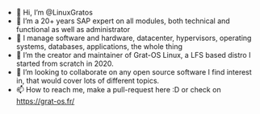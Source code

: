 - 👋 Hi, I’m @LinuxGratos
- 👀 I’m a 20+ years SAP expert on all modules, both technical and functional as well as administrator
- 👀 I manage software and hardware, datacenter, hypervisors, operating systems, databases, applications, the whole thing
- 🌱 I’m the creator and maintainer of Grat-OS Linux, a LFS based distro I started from scratch in 2020.
- 💞️ I’m looking to collaborate on any open source software I find interest in, that would cover lots of different topics.
- 📫 How to reach me, make a pull-request here :D or check on https://grat-os.fr/
